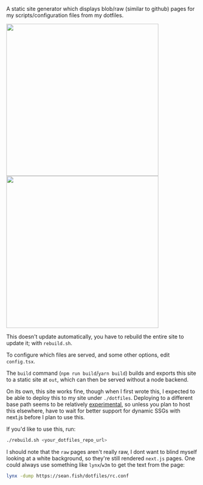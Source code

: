 A static site generator which displays blob/raw (similar to github) pages for my scripts/configuration files from my dotfiles.

<img src="https://raw.githubusercontent.com/seanbreckenridge/dotfiles-index/master/.images/home.png" height=400>

<img src="https://raw.githubusercontent.com/seanbreckenridge/dotfiles-index/master/.images/blob.png" height=400>

This doesn't update automatically, you have to rebuild the entire site to update it; with `rebuild.sh`.

To configure which files are served, and some other options, edit `config.tsx`.

The `build` command (`npm run build`/`yarn build`) builds and exports this site to a static site at `out`, which can then be served without a node backend.

On its own, this site works fine, though when I first wrote this, I expected to be able to deploy this to my site under `./dotfiles`. Deploying to a different base path seems to be relatively [experimental](https://github.com/vercel/next.js/pull/9872), so unless you plan to host this elsewhere, have to wait for better support for dynamic SSGs with next.js before I plan to use this.

If you'd like to use this, run:

```sh
./rebuild.sh <your_dotfiles_repo_url>
```

I should note that the `raw` pages aren't really raw, I dont want to blind myself looking at a white background, so they're still rendered `next.js` pages. One could always use something like `lynx`/`w3m` to get the text from the page:

```sh
lynx -dump https://sean.fish/dotfiles/rc.conf
```
